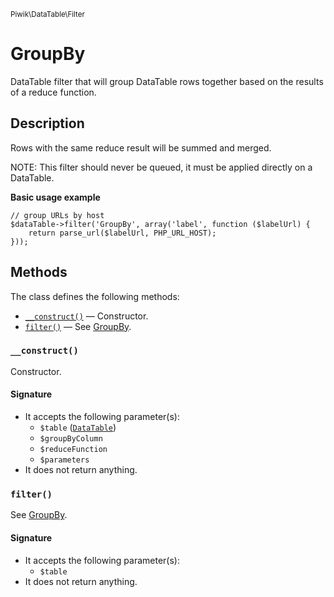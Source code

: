 <small>Piwik\DataTable\Filter</small>

GroupBy
=======

DataTable filter that will group DataTable rows together based on the results of a reduce function.

Description
-----------

Rows with the same reduce result will be summed and merged.

NOTE: This filter should never be queued, it must be applied directly on a DataTable.

**Basic usage example**

    // group URLs by host
    $dataTable->filter('GroupBy', array('label', function ($labelUrl) {
        return parse_url($labelUrl, PHP_URL_HOST);
    }));


Methods
-------

The class defines the following methods:

- [`__construct()`](#__construct) &mdash; Constructor.
- [`filter()`](#filter) &mdash; See [GroupBy](#).

<a name="__construct" id="__construct"></a>
### `__construct()`

Constructor.

#### Signature

- It accepts the following parameter(s):
    - `$table` ([`DataTable`](../../../Piwik/DataTable.md))
    - `$groupByColumn`
    - `$reduceFunction`
    - `$parameters`
- It does not return anything.

<a name="filter" id="filter"></a>
### `filter()`

See [GroupBy](#).

#### Signature

- It accepts the following parameter(s):
    - `$table`
- It does not return anything.

